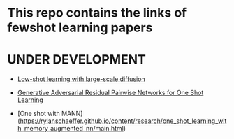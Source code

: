 # **This repo contains the links of fewshot learning papers**

# UNDER DEVELOPMENT

* [Low-shot learning with large-scale diffusion](https://arxiv.org/pdf/1706.02332.pdf)

* [Generative Adversarial Residual Pairwise Networks for One Shot Learning](https://arxiv.org/pdf/1703.08033.pdf)

* [One shot with MANN] (https://rylanschaeffer.github.io/content/research/one_shot_learning_with_memory_augmented_nn/main.html)
